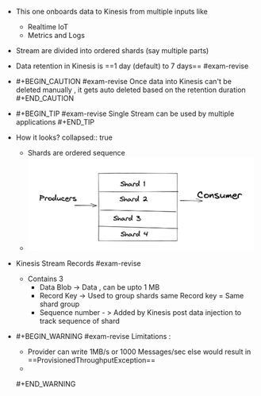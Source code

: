 - This one onboards data to Kinesis from multiple inputs like
	- Realtime IoT
	- Metrics and Logs
- Stream are divided into ordered shards (say multiple parts)
- Data retention in Kinesis is ==1 day (default) to 7 days== #exam-revise
- #+BEGIN_CAUTION
  #exam-revise 
  Once data into Kinesis can't be deleted manually , it gets auto deleted based on the retention duration
  #+END_CAUTION
- #+BEGIN_TIP
  #exam-revise
  Single Stream can be used by multiple applications 
  #+END_TIP
- How it looks?
  collapsed:: true
	- Shards are ordered sequence
	- ![image.png](../assets/image_1648751130104_0.png)
- Kinesis Stream Records #exam-revise
	- Contains 3
		- Data Blob -> Data , can be upto 1 MB
		- Record Key -> Used to group shards same Record key = Same shard group
		- Sequence number - > Added by Kinesis post data injection to track sequence of shard
- #+BEGIN_WARNING
  #exam-revise 
  Limitations :
  - Provider can write 1MB/s or 1000 Messages/sec else would result in ==ProvisionedThroughputException==
  -
  
  #+END_WARNING